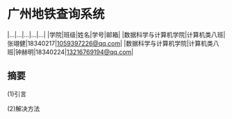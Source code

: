 # 广州地铁查询系统

|...|...|...|...|...|
|学院|班级|姓名|学号|邮箱|
|数据科学与计算机学院|计算机类八班|张翊健|18340217|1059397226@qq.com|
|数据科学与计算机学院|计算机类八班|钟赫明|18340224|13216769194@qq.com|

## 摘要

(1)引言


(2)解决方法


